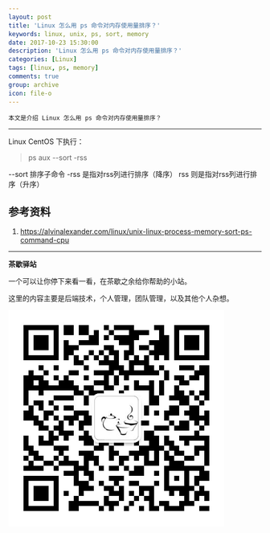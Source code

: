 ```yaml
---
layout: post
title: 'Linux 怎么用 ps 命令对内存使用量排序？'
keywords: linux, unix, ps, sort, memory
date: 2017-10-23 15:30:00
description: 'Linux 怎么用 ps 命令对内存使用量排序？'
categories: [Linux]
tags: [linux, ps, memory]
comments: true
group: archive
icon: file-o
---
```


    本文是介绍 Linux 怎么用 ps 命令对内存使用量排序？

----

Linux CentOS 下执行：
>ps aux --sort -rss

--sort 排序子命令
-rss 是指对rss列进行排序（降序）
rss 则是指对rss列进行排序（升序）

## 参考资料 ##

1. https://alvinalexander.com/linux/unix-linux-process-memory-sort-ps-command-cpu

----

**茶歇驿站**

一个可以让你停下来看一看，在茶歇之余给你帮助的小站。

这里的内容主要是后端技术，个人管理，团队管理，以及其他个人杂想。

![茶歇驿站二维码](https://raw.githubusercontent.com/yangwenmai/maiyang.me/master/blog/tech_tea.jpg)
